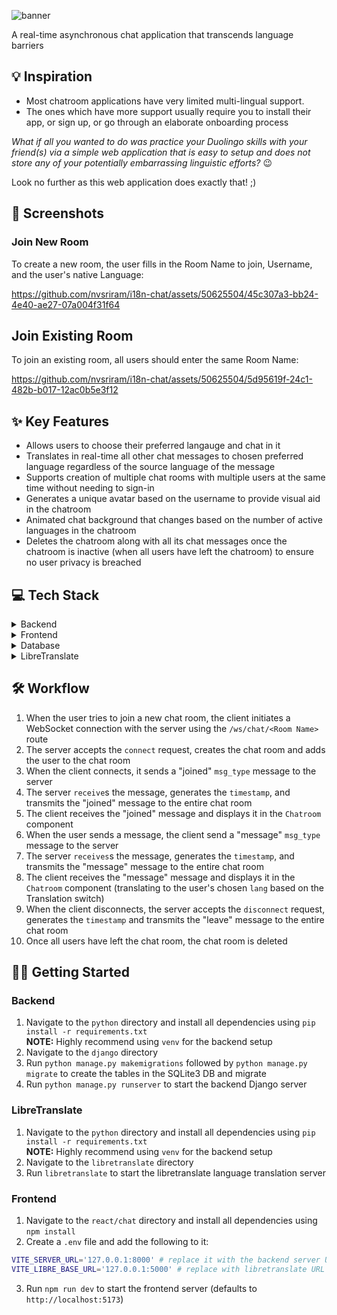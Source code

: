 ![banner](https://github.com/nvsriram/i18n-chat/assets/50625504/8a4d3d85-0597-4948-a214-c94ce1834223)

A real-time asynchronous chat application that transcends language barriers

## :bulb: Inspiration

- Most chatroom applications have very limited multi-lingual support.
- The ones which have more support usually require you to install their app, or sign up, or go through an elaborate onboarding process

_What if all you wanted to do was practice your Duolingo skills with your friend(s) via a simple web application that is easy to setup and does not store any of your potentially embarrassing linguistic efforts?_ :wink:

Look no further as this web application does exactly that! ;)

## 📸 Screenshots

### Join New Room

To create a new room, the user fills in the Room Name to join, Username, and the user's native Language:

https://github.com/nvsriram/i18n-chat/assets/50625504/45c307a3-bb24-4e40-ae27-07a004f31f64

## Join Existing Room

To join an existing room, all users should enter the same Room Name:

https://github.com/nvsriram/i18n-chat/assets/50625504/5d95619f-24c1-482b-b017-12ac0b5e3f12

## ✨ Key Features

- Allows users to choose their preferred langauge and chat in it
- Translates in real-time all other chat messages to chosen preferred language regardless of the source language of the message
- Supports creation of multiple chat rooms with multiple users at the same time without needing to sign-in
- Generates a unique avatar based on the username to provide visual aid in the chatroom
- Animated chat background that changes based on the number of active languages in the chatroom
- Deletes the chatroom along with all its chat messages once the chatroom is inactive (when all users have left the chatroom) to ensure no user privacy is breached

## 💻 Tech Stack

<details>
 <summary>Backend</summary>

- The backend is setup using Django
- It also uses [Django Channels](https://channels.readthedocs.io/en/stable/) to make use of WebSockets
- Models:

  | Name       | Description                     | Fields                                                         |
  | ---------- | ------------------------------- | -------------------------------------------------------------- |
  | `ChatUser` | This represents the chat user.  | `name`: username of the chat user in the chat room.            |
  |            |                                 | `lang`: chosen preferred langauge of the user.                 |
  | `Message`  | This represents a chat message. | `author`: user who posted the chat message.                    |
  |            |                                 | `room`: name of the `Room` where the chat message was posted.  |
  |            |                                 | `content`: text content of the chat message.                   |
  |            |                                 | `lang`: chosen preferred langauge of the user.                 |
  |            |                                 | `timestamp`: backend server timestamp of the received message. |
  | `Room`     | This represents a chat room.    | `name`: identifier of the chat room.                           |
  |            |                                 | `users`: list of `ChatUser`s that are a part of the chat room. |

- Websocket API route: `/ws/chat/<Room Name>`
- On `connect`:

  - Creates chat room if not done so previously
  - Adds the user to the chat room group

- On `disconnect`:

  - Removes the user from the chat room group
  - Deletes the chat room if all users have left the chat room

- On `send`:

  - Sends JSON data with `msg_type` ("joined" | "leave" | "message"), `message` (text content if "message" `msg_type`), `user_id`, `username`, `lang` (chosen preferred language), `timestamp` (backend server timestamp of event)

- On `receive`:

  - Performs the appropriate action based on the `msg_type` of the incoming JSON data
  - Transmits the received event to the entire chat room by performing a `send`

</details>
<details>
<summary>Frontend</summary>

- The frontend is setup using React - Typescript using [Vite](https://vitejs.dev/) as a SPA.
- The `JoinRoom` component allows the user to enter the chat room they wish to join (or create), their name, and their preferred language and join the chat room.
- The `Chatroom` component allows the user to chat and displays the chat room events and translated chat messages of everyone else in the chat room. Users can optionally toggle the Translation switch to have the chat messages be displayed without translation.

</details>
<details>
<summary>Database</summary>

- Currently the database is a SQLite3 DB
- The database would only need to store the messages and events for a single chat room session. Hence, high database scalability is not a requirement.

</details>
<details>
<summary>LibreTranslate</summary>

- Self-hosted [LibreTranslate](https://libretranslate.com/) server powers the user language selection and language translation [REST APIs](https://libretranslate.com/docs/)
</details>

## 🛠️ Workflow

1. When the user tries to join a new chat room, the client initiates a WebSocket connection with the server using the `/ws/chat/<Room Name>` route
2. The server accepts the `connect` request, creates the chat room and adds the user to the chat room
3. When the client connects, it sends a "joined" `msg_type` message to the server
4. The server `receive`s the message, generates the `timestamp`, and transmits the "joined" message to the entire chat room
5. The client receives the "joined" message and displays it in the `Chatroom` component
6. When the user sends a message, the client send a "message" `msg_type` message to the server
7. The server `receives`s the message, generates the `timestamp`, and transmits the "message" message to the entire chat room
8. The client receives the "message" message and displays it in the `Chatroom` component (translating to the user's chosen `lang` based on the Translation switch)
9. When the client disconnects, the server accepts the `disconnect` request, generates the `timestamp` and transmits the "leave" message to the entire chat room
10. Once all users have left the chat room, the chat room is deleted

## 🧑‍💻 Getting Started

### Backend

1. Navigate to the `python` directory and install all dependencies using `pip install -r requirements.txt` <br />**NOTE:** Highly recommend using `venv` for the backend setup
2. Navigate to the `django` directory
3. Run `python manage.py makemigrations` followed by `python manage.py migrate` to create the tables in the SQLite3 DB and migrate
4. Run `python manage.py runserver` to start the backend Django server

### LibreTranslate

1. Navigate to the `python` directory and install all dependencies using `pip install -r requirements.txt` <br />**NOTE:** Highly recommend using `venv` for the backend setup
2. Navigate to the `libretranslate` directory
3. Run `libretranslate` to start the libretranslate language translation server

### Frontend

1. Navigate to the `react/chat` directory and install all dependencies using `npm install`
2. Create a `.env` file and add the following to it:

```bash
VITE_SERVER_URL='127.0.0.1:8000' # replace it with the backend server URL
VITE_LIBRE_BASE_URL='127.0.0.1:5000' # replace with libretranslate URL
```

3. Run `npm run dev` to start the frontend server (defaults to `http://localhost:5173`)
